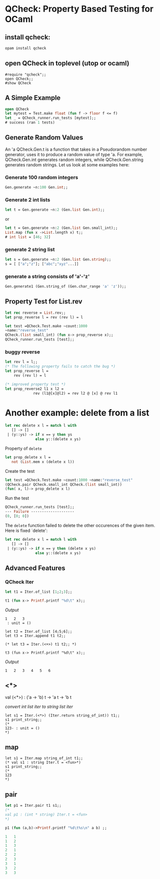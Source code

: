 # QCheck: Property Based Testing for OCaml

## install qcheck:
```ocaml
opam install qcheck
```
## open QCheck in toplevel (utop or ocaml)
```
#require "qcheck";;
open QCheck;;
#show QCheck
```

## A Simple Example
```ocaml
open QCheck
let mytest = Test.make float (fun f -> floor f <= f)
let _ = QCheck_runner.run_tests [mytest];;
# success (ran 1 tests)
```

## Generate Random Values
An 'a QCheck.Gen.t is a function that takes in a Pseudorandom number generator, uses it to produce a random value of type 'a. For example, QCheck.Gen.int generates random integers, while  QCheck.Gen.string generates random strings. Let us look at some examples here:

### Generate 100 random integers
```ocaml
Gen.generate ~n:100 Gen.int;;
```
### Generate 2 int lists
```ocaml
let t = Gen.generate ~n:2 (Gen.list Gen.int);;
```
or
```ocaml
let t = Gen.generate ~n:2 (Gen.list Gen.small_int);;
List.map (fun x ->List.length x) t;;
# int list = [46; 32]
```
### generate 2 string list
```ocaml
let s = Gen.generate ~n:2 (Gen.list Gen.string);;
s = [ ["a";"z"]; ["abc";"xyz"...]]
```
### generate a string consists of 'a'-'z'
```ocaml
Gen.generate1 (Gen.string_of (Gen.char_range 'a' 'z'));;
```
## Property Test for List.rev
```ocaml
let rec reverse = List.rev;;
let prop_reverse l = rev (rev l) = l

let test =QCheck.Test.make ~count:1000 
~name:"reverse_test" 
QCheck.(list small_int) (fun x-> prop_reverse x);;
QCheck_runner.run_tests [test];;
```


### buggy reverse 
```ocaml
let rev l = l;;
(* The following property fails to catch the bug *)
let prop_reverse l =
    rev (rev l) = l

(* improved property test *)
let prop_reverse2 l1 x l2 =
             rev (l1@[x]@l2) = rev l2 @ [x] @ rev l1

```


# Another example: delete from a list 
```ocaml
let rec delete x l = match l with
   [] -> []
 | (y::ys) -> if x == y then ys
              else y::(delete x ys)
```
Property of `delete`
```ocaml
let prop_delete x l =
   not (List.mem x (delete x l))
```
Create the test
```ocaml
let test =QCheck.Test.make ~count:1000 ~name:"reverse_test"
(QCheck.pair QCheck.small_int QCheck.(list small_int))
(fun( x, l)-> prop_delete x l)
```
Run the test
```ocaml
QCheck_runner.run_tests [test];;
--- Failure --------------------
(0, [0; 0])
```
The `delete` function failed to delete the other occurences of the given item. Here is fixed `delete':
```ocaml
let rec delete x l = match l with
   [] -> []
 | (y::ys) -> if x == y then (delete x ys)
              else y::(delete x ys)
```


## Advanced Features

### QCheck Iter
```ocaml
let t1 = Iter.of_list [1;2;3];;

t1 (fun x-> Printf.printf "%d\t" x);;
```
*Output*
```
1	2	3
 : unit = ()
```
```
let t2 = Iter.of_list [4;5;6];;
let t3 = Iter.append t1 t2;;

(* let t3 = Iter.(<+>) t1 t2;; *)

t3 (fun x-> Printf.printf "%d\t" x);;
```
*Output*
```
1	2	3	4	5	6
```

## <*>
val (<*>) : ('a -> 'b) t -> 'a t -> 'b t

*convert int list iter to string list iter*

```
let s1 = Iter.(<*>) (Iter.return string_of_int)) t1;;
s1 print_string;;
(*
123- : unit = ()
*)
```
## map
```
let s1 = Iter.map string_of_int t1;;
(* val s1 : string Iter.t = <fun>*)
s1 print_string;;
(*
123
*)
```

## pair
```ocaml
let p1 = Iter.pair t1 s1;;
(*
val p1 : (int * string) Iter.t = <fun>
*)

p1 (fun (a,b)->Printf.printf "%d\t%s\n" a b) ;;

1	1
1	2
1	3
2	1
2	2
2	3
3	1
3	2
3	3
```
